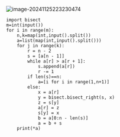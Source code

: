 ![image-20241125223230474](C:\Users\宋铠仁\AppData\Roaming\Typora\typora-user-images\image-20241125223230474.png)

```
import bisect
m=int(input())
for i in range(m):
    n,k=map(int,input().split())
    a=list(map(int,input().split()))
    for j in range(k):
        r = n - 2
        s = [a[n - 1]]
        while a[r] > a[r + 1]:
            s.append(a[r])
            r -= 1
        if len(s)==n:
            a=[i for i in range(1,n+1)]
        else:
            x = a[r]
            y = bisect.bisect_right(s, x)
            z = s[y]
            a[r] = z
            s[y] = x
            b = a[0:n - len(s)]
            a = b + s
    print(*a)
```
